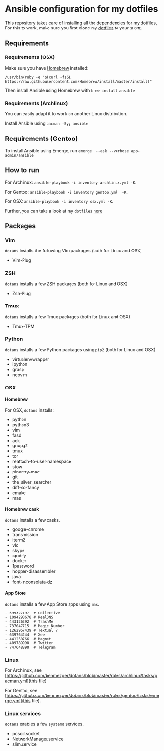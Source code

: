 # Ansible configuration for my dotfiles

This repository takes care of installing all the dependencies for my dotfiles,
For this to work, make sure you first clone my [dotfiles](https://github.com/benmezger/dotfiles.git) to your `$HOME`.

## Requirements
### Requirements (OSX)

Make sure you have [Homebrew](https://brew.sh/) installed:

```
/usr/bin/ruby -e "$(curl -fsSL https://raw.githubusercontent.com/Homebrew/install/master/install)"
```

Then install Ansible using Homebrew with `brew install ansible`

### Requirements (Archlinux)

You can easily adapt it to work on another Linux distribution.

Install Ansible using `pacman -Syy ansible`

## Requirements (Gentoo)

To install Ansible using Emerge, run `emerge  --ask --verbose app-admin/ansible`

## How to run

For Archlinux: `ansible-playbook -i inventory archlinux.yml -K`.

For Gentoo: `ansible-playbook -i inventory gentoo.yml  -K`.

For OSX: `ansible-playbook -i inventory osx.yml -K`.

Further, you can take a look at my `dotfiles`
[here](https://github.com/benmezger/dotfiles)

## Packages
### Vim

`dotans` installs the following Vim packages (both for Linux and OSX)

- Vim-Plug

### ZSH

`dotans` installs a few ZSH packages (both for Linux and OSX)

- Zsh-Plug

### Tmux

`dotans` installs a few Tmux packages (both for Linux and OSX)

- Tmux-TPM

### Python

`dotans` installs a few Python packages using `pip2` (both for Linux and OSX)

- virtualenvwrapper
- ipython
- grasp
- neovim

### OSX
#### Homebrew

For OSX, `dotans` installs:
- python
- python3
- vim
- fasd
- ack
- gnupg2
- tmux
- tor
- reattach-to-user-namespace
- stow
- pinentry-mac
- git
- the_silver_searcher
- diff-so-fancy
- cmake
- mas

#### Homebrew cask
`dotans` installs a few casks.

- google-chrome
- transmission
- iterm2
- vlc
- skype
- spotify
- docker
- 1password
- hopper-disassembler
- java
- font-inconsolata-dz

#### App Store
`dotans` installs a few App Store apps using `mas`.

```
- 599327197  # Collective
- 1094298678 # RealDNS
- 443126292  # TrashMe
- 737047715  # Magic Number
- 1262957439 # Textual 7
- 639764244  # Xee
- 441258766  # Magnet
- 409789998  # Twitter
- 747648890  # Telegram
```

### Linux
For Archlinux, see [https://github.com/benmezger/dotans/blob/master/roles/archlinux/tasks/pacman.yml](this file).

For Gentoo, see [https://github.com/benmezger/dotans/blob/master/roles/gentoo/tasks/emerge.yml](this file).

### Linux services
`dotans` enables a few `systemd` services.

- pcscd.socket
- NetworkManager.service
- slim.service
